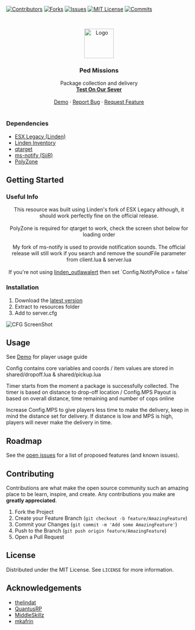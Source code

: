 [![Contributors][contributors-shield]][contributors-url]
[![Forks][forks-shield]][forks-url]
[![Issues][issues-shield]][issues-url]
[![MIT License][license-shield]][license-url]
[![Commits][commit-shield]][commit-url]



<!-- PROJECT LOGO -->
<br />
<p align="center">
  <a href="https://github.com/SiiR-Affinity/siir_pedMissions">
    <img src="https://avatars.githubusercontent.com/u/84356463?v=4" alt="Logo" width="80" height="80">
  </a>

  <h3 align="center">Ped Missions</h3>

  <p align="center">
    Package collection and delivery
    <br />
    <a href="cfx.re/join/5vlpjr"><strong>Test On Our Sever</strong></a>
    <br />
    <br />
    <a href="https://www.youtube.com/watch?v=El7rCIKrfG4&ab_channel=AffinityRoleplay">Demo</a>
    ·
    <a href="https://github.com/SiiR-Affinity/siir_pedMissions/issues">Report Bug</a>
    ·
    <a href="https://github.com/SiiR-Affinity/siir_pedMissions/issues">Request Feature</a>
    <br />
    <br />
  </p>
</p>

### Dependencies

* [ESX Legacy (Linden)](https://github.com/thelindat/esx-legacy)
* [Linden Inventory](https://github.com/thelindat/linden_inventory)
* [qtarget](https://github.com/QuantusRP/qtarget)
* [ms-notify (SiiR)](https://github.com/SiiR-Affinity/ms-notify)
* [PolyZone](https://github.com/mkafrin/PolyZone)



<!-- GETTING STARTED -->
## Getting Started

### Useful Info

<p align="center">
  This resource was built using Linden's fork of ESX Legacy although, it should work perfectly fine on the official release.
  <br />
  <br />
  PolyZone is required for qtarget to work, check the screen shot below for loading order
  <br />
  <br />
  My fork of ms-notify is used to provide notification sounds. The official release will still work if you search and remove the soundFile parameter from client.lua & server.lua
  <br />
  <br />
  If you're not using <a href="https://github.com/thelindat/linden_outlawalert">linden_outlawalert</a> then set `Config.NotifyPolice = false`
</p>

### Installation

1. Download the <a href="https://github.com/SiiR-Affinity/siir_pedMissions/archive/refs/heads/master.zip">latest version</a>
2. Extract to resources folder
3. Add to server.cfg

![CFG ScreenShot][config-screenshot]



<!-- USAGE EXAMPLES -->
## Usage

See <a href="https://www.youtube.com/watch?v=El7rCIKrfG4&ab_channel=AffinityRoleplay">Demo</a> for player usage guide

Config contains core variables and coords / item values are stored in shared/dropoff.lua & shared/pickup.lua

Timer starts from the moment a package is successfully collected. The timer is based on distance to drop-off location / Config.MPS
Payout is based on overall distance, time remaining and number of cops online

Increase Config.MPS to give players less time to make the delivery, keep in mind the distance set for delivery. If distance is low and MPS is high, players will never make the delivery in time.


<!-- ROADMAP -->
## Roadmap

See the [open issues](https://github.com/SiiR-Affinity/siir_pedMissions/issues) for a list of proposed features (and known issues).



<!-- CONTRIBUTING -->
## Contributing

Contributions are what make the open source community such an amazing place to be learn, inspire, and create. Any contributions you make are **greatly appreciated**.

1. Fork the Project
2. Create your Feature Branch (`git checkout -b feature/AmazingFeature`)
3. Commit your Changes (`git commit -m 'Add some AmazingFeature'`)
4. Push to the Branch (`git push origin feature/AmazingFeature`)
5. Open a Pull Request



<!-- LICENSE -->
## License

Distributed under the MIT License. See `LICENSE` for more information.

<!-- ACKNOWLEDGEMENTS -->
## Acknowledgements

* [thelindat](https://github.com/thelindat/esx-legacy)
* [QuantusRP](https://github.com/thelindat/linden_inventory)
* [MiddleSkillz](https://github.com/MiddleSkillz/ms-notify)
* [mkafrin](https://github.com/mkafrin/PolyZone)

[contributors-shield]: https://img.shields.io/github/contributors/SiiR-Affinity/siir_pedMissions.svg?style=for-the-badge
[contributors-url]: https://github.com/SiiR-Affinity/siir_pedMissions/graphs/contributors
[forks-shield]: https://img.shields.io/github/forks/SiiR-Affinity/siir_pedMissions.svg?style=for-the-badge
[forks-url]: https://github.com/SiiR-Affinity/siir_pedMissions/network/members
[stars-shield]: https://img.shields.io/github/stars/SiiR-Affinity/siir_pedMissions.svg?style=for-the-badge
[stars-url]: https://github.com/SiiR-Affinity/siir_pedMissions/stargazers
[issues-shield]: https://img.shields.io/github/issues/SiiR-Affinity/siir_pedMissions.svg?style=for-the-badge
[issues-url]: https://github.com/SiiR-Affinity/siir_pedMissions/issues
[license-shield]: https://img.shields.io/github/license/SiiR-Affinity/siir_pedMissions.svg?style=for-the-badge
[license-url]: https://github.com/SiiR-Affinity/siir_pedMissions/blob/master/LICENSE.txt
[commit-shield]: https://img.shields.io/github/last-commit/SiiR-Affinity/siir_pedMissions?style=for-the-badge
[commit-url]: https://github.com/SiiR-Affinity/siir_pedMissions/commits/master
[config-screenshot]: https://i.imgur.com/u3J54F4.png